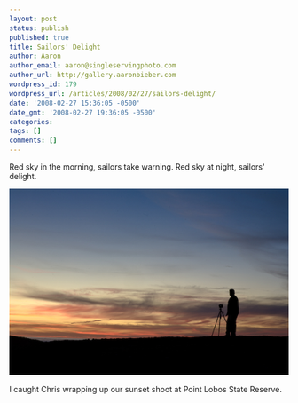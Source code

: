 ```yaml
---
layout: post
status: publish
published: true
title: Sailors' Delight
author: Aaron
author_email: aaron@singleservingphoto.com
author_url: http://gallery.aaronbieber.com
wordpress_id: 179
wordpress_url: /articles/2008/02/27/sailors-delight/
date: '2008-02-27 15:36:05 -0500'
date_gmt: '2008-02-27 19:36:05 -0500'
categories:
tags: []
comments: []
---
```

Red sky in the morning, sailors take warning. Red sky at night, sailors'
delight.

![](/ssp/26Feb08-02.jpg)

I caught Chris wrapping up our sunset shoot at Point Lobos State
Reserve.
